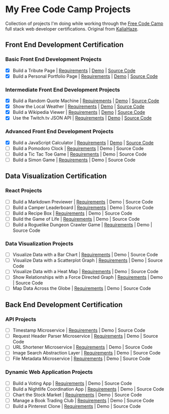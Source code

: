 # My Free Code Camp Projects

Collection of projects I'm doing while working through the [Free Code Camp](http://www.freecodecamp.com) full stack web developer certifications.
Original from [KaliaHaze](https://gist.github.com/KaliaHaze/633e93581ebace3bde6291e745aa209c#file-fcc-project-list-md).

## Front End Development Certification

### Basic Front End Development Projects

- [x] Build a Tribute Page | [Requirements](http://www.freecodecamp.com/challenges/build-a-tribute-page) | [Demo](https://codepen.io/X140hu4/full/qRWoeo/) | [Source Code](https://codepen.io/X140hu4/pen/qRWoeo)
- [x] Build a Personal Portfolio Page | [Requirements](http://www.freecodecamp.com/challenges/build-a-personal-portfolio-webpage) | [Demo](https://codepen.io/X140hu4/full/WZLLQQ/) | [Source Code](https://codepen.io/X140hu4/pen/WZLLQQ/)

### Intermediate Front End Development Projects

- [x] Build a Random Quote Machine | [Requirements](http://www.freecodecamp.com/challenges/build-a-random-quote-machine) | [Demo](https://codepen.io/X140hu4/full/Yrgqbq/) | [Source Code](https://codepen.io/X140hu4/pen/Yrgqbq)
- [x] Show the Local Weather | [Requirements](http://www.freecodecamp.com/challenges/show-the-local-weather) | [Demo](https://codepen.io/X140hu4/full/Bwbdby/) | [Source Code](https://codepen.io/X140hu4/pen/Bwbdby)
- [x] Build a Wikipedia Viewer | [Requirements](http://www.freecodecamp.com/challenges/build-a-wikipedia-viewer) | [Demo](https://codepen.io/X140hu4/full/gXMZrR/) | [Source Code](https://codepen.io/X140hu4/pen/gXMZrR)
- [x] Use the Twitch.tv JSON API | [Requirements](http://www.freecodecamp.com/challenges/use-the-twitchtv-json-api) | [Demo](https://codepen.io/X140hu4/full/KyaZvX/) | [Source Code](https://codepen.io/X140hu4/pen/KyaZvX)

### Advanced Front End Development Projects

- [x] Build a JavaScript Calculator | [Requirements](http://www.freecodecamp.com/challenges/build-a-javascript-calculator) | [Demo](https://codepen.io/X140hu4/full/QaXMbv) | [Source Code](https://codepen.io/X140hu4/pen/QaXMbv)
- [ ] Build a Pomodoro Clock | [Requirements](http://www.freecodecamp.com/challenges/build-a-pomodoro-clock) | Demo | Source Code
- [ ] Build a Tic Tac Toe Game | [Requirements](http://www.freecodecamp.com/challenges/build-a-tic-tac-toe-game) | Demo | Source Code
- [ ] Build a Simon Game | [Requirements](http://www.freecodecamp.com/challenges/build-a-simon-game) | Demo | Source Code

## Data Visualization Certification

### React Projects

- [ ] Build a Markdown Previewer | [Requirements](http://www.freecodecamp.com/challenges/build-a-markdown-previewer) | Demo | Source Code
- [ ] Build a Camper Leaderboard | [Requirements](http://www.freecodecamp.com/challenges/build-a-camper-leaderboard) | Demo | Source Code
- [ ] Build a Recipe Box | [Requirements](http://www.freecodecamp.com/challenges/build-a-recipe-box) | Demo | Source Code
- [ ] Build the Game of Life | [Requirements](http://www.freecodecamp.com/challenges/build-the-game-of-life) | Demo | Source Code
- [ ] Build a Roguelike Dungeon Crawler Game | [Requirements](http://www.freecodecamp.com/challenges/build-a-roguelike-dungeon-crawler-game) | Demo | Source Code

### Data Visualization Projects

- [ ] Visualize Data with a Bar Chart | [Requirements](http://www.freecodecamp.com/challenges/visualize-data-with-a-bar-chart) | Demo | Source Code
- [ ] Visualize Data with a Scatterplot Graph | [Requirements](http://www.freecodecamp.com/challenges/visualize-data-with-a-scatterplot-graph) | Demo | Source Code
- [ ] Visualize Data with a Heat Map | [Requirements](http://www.freecodecamp.com/challenges/visualize-data-with-a-heat-map) | Demo | Source Code
- [ ] Show Relationships with a Force Directed Graph | [Requirements](http://www.freecodecamp.com/challenges/show-relationships-with-a-force-directed-graph) | Demo | Source Code
- [ ] Map Data Across the Globe | [Requirements](http://www.freecodecamp.com/challenges/map-data-across-the-globe) | Demo | Source Code

## Back End Development Certification

### API Projects

- [ ] Timestamp Microservice | [Requirements](http://www.freecodecamp.com/challenges/timestamp-microservice) | Demo | Source Code
- [ ] Request Header Parser Microservice | [Requirements](http://www.freecodecamp.com/challenges/timestamp-microservice) | Demo | Source Code
- [ ] URL Shortener Microservice | [Requirements](http://www.freecodecamp.com/challenges/url-shortener-microservice) | Demo | Source Code
- [ ] Image Search Abstraction Layer | [Requirements](http://www.freecodecamp.com/challenges/image-search-abstraction-layer) | Demo | Source Code
- [ ] File Metadata Microservice | [Requirements](http://www.freecodecamp.com/challenges/file-metadata-microservice) | Demo | Source Code

### Dynamic Web Application Projects

- [ ] Build a Voting App | [Requirements](http://www.freecodecamp.com/challenges/build-a-voting-app) | Demo | Source Code
- [ ] Build a Nightlife Coordination App | [Requirements](http://www.freecodecamp.com/challenges/build-a-nightlife-coordination-app) | Demo | Source Code
- [ ] Chart the Stock Market | [Requirements](http://www.freecodecamp.com/challenges/chart-the-stock-market) | Demo | Source Code
- [ ] Manage a Book Trading Club | [Requirements](http://www.freecodecamp.com/challenges/manage-a-book-trading-club) | Demo | Source Code
- [ ] Build a Pinterest Clone | [Requirements](http://www.freecodecamp.com/challenges/build-a-pinterest-clone) | Demo | Source Code
